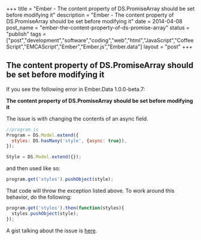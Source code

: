 +++
title = "Ember - The content property of DS.PromiseArray should be set before modifying it"
description = "Ember - The content property of DS.PromiseArray should be set before modifying it"
date = 2014-04-08
post_name = "ember-the-content-property-of-ds-promise-array"
status = "publish"
tags = ["post","development","software","coding","web","html","JavaScript","CoffeeScript","EMCAScript","Ember","Ember.js","Ember.data"]
layout = "post"
+++

## The content property of DS.PromiseArray should be set before modifying it

If you see the following error in Ember.Data 1.0.0-beta.7:

**The content property of DS.PromiseArray should be set before modifying it**

The issue is with changing the contents of an async field.

```javascript
//program.js
Program = DS.Model.extend({
  styles: DS.hasMany('style', {async: true}),
});

Style = DS.Model.extend({});
```

and then used like so:

```javascript
program.get('styles').pushObject(style);
```

That code will throw the exception listed above. To work around this behavior, do the following:

```javascript
program.get('styles').then(function(styles){
  styles.pushObject(style);
});
```

A gist talking about the issue is [here](https://gist.github.com/Microfed/6573839).
